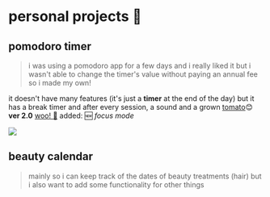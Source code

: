 # personal projects 🌴

## pomodoro timer
> i was using a pomodoro app for a few days and i really liked it but i wasn't able to change the timer's value without paying an annual fee so i made my own!

 it doesn't have many features (it's just a **timer** at the end of the day) but it has a break timer and after every session, a sound and a grown <a href="https://frailuie.github.io/personal-projects/pomodoro/">tomato</a>😊
 <br>
 **ver 2.0** <a href="https://frailuie.github.io/personal-projects/pomodoro2">woo! 💪</a> added: 🆕 *focus mode* 

 
<img src="https://github.com/frailuie/personal-projects/assets/147780973/7a98a7d5-0e99-4d88-b25d-fdaee4c73d39"/>


## beauty calendar
 

 > mainly so i can keep track of the dates of beauty treatments (hair) but i also want to add some functionality for other things


